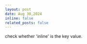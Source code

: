 ```yaml
---
layout: post
date: Aug 30,2024
inline: false
related_posts: false
---
```


check whether 'inline' is the key value. 




